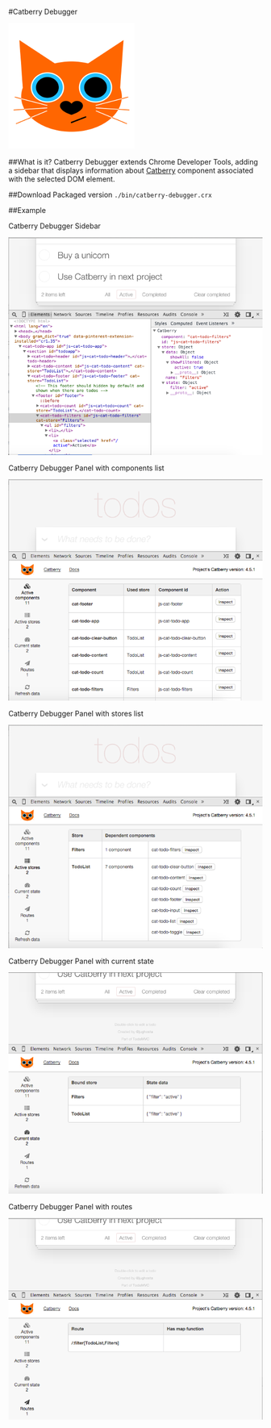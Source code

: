 #Catberry Debugger

![Catberry](https://raw.githubusercontent.com/catberry/catberry/master/docs/images/logo.png)

##What is it?
Catberry Debugger extends Chrome Developer Tools,
adding a sidebar that displays information about [Catberry](https://github.com/catberry/catberry/) component associated with the selected DOM element.

##Download
Packaged version `./bin/catberry-debugger.crx`

##Example

Catberry Debugger Sidebar

![Catberry Debugger Sidebar](https://raw.githubusercontent.com/catberry/catberry-debugger/master/example/screenshots/sidebar-pane.png)

Catberry Debugger Panel with components list

![Catberry Debugger Panel](https://raw.githubusercontent.com/catberry/catberry-debugger/master/example/screenshots/panel.png)

Catberry Debugger Panel with stores list

![Catberry Debugger Panel with stores](https://raw.githubusercontent.com/catberry/catberry-debugger/master/example/screenshots/panel-stores.png)

Catberry Debugger Panel with current state

![Catberry Debugger Panel with current state](https://raw.githubusercontent.com/catberry/catberry-debugger/master/example/screenshots/panel-state.png)

Catberry Debugger Panel with routes

![Catberry Debugger Panel with routes](https://raw.githubusercontent.com/catberry/catberry-debugger/master/example/screenshots/panel-routes.png)
